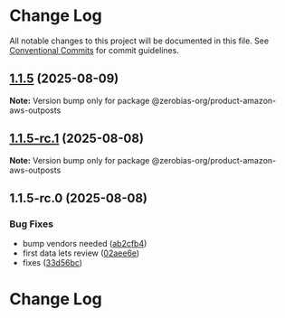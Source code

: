 # Change Log

All notable changes to this project will be documented in this file.
See [Conventional Commits](https://conventionalcommits.org) for commit guidelines.

## [1.1.5](https://github.com/zerobias-org/product/compare/@zerobias-org/product-amazon-aws-outposts@1.1.5-rc.1...@zerobias-org/product-amazon-aws-outposts@1.1.5) (2025-08-09)

**Note:** Version bump only for package @zerobias-org/product-amazon-aws-outposts





## [1.1.5-rc.1](https://github.com/zerobias-org/product/compare/@zerobias-org/product-amazon-aws-outposts@1.1.5-rc.0...@zerobias-org/product-amazon-aws-outposts@1.1.5-rc.1) (2025-08-08)

**Note:** Version bump only for package @zerobias-org/product-amazon-aws-outposts





## 1.1.5-rc.0 (2025-08-08)


### Bug Fixes

* bump vendors needed ([ab2cfb4](https://github.com/zerobias-org/product/commit/ab2cfb4a9cf2e3008e08b068f98011fec096c932))
* first data lets review ([02aee6e](https://github.com/zerobias-org/product/commit/02aee6e8c4f11675de7c63a00f4c8254a67a4dd7))
* fixes ([33d56bc](https://github.com/zerobias-org/product/commit/33d56bcaedf3fa5e3939a33c0fb57eda53539d05))





# Change Log

